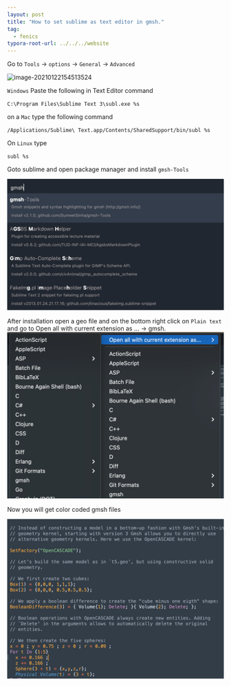 ```yaml
---
layout: post
title: "How to set sublime as text editor in gmsh."
tag: 
  - fenics
typora-root-url: ../../../website
---
```


Go to `Tools` → `options` → `General` → `Advanced`

![image-20210122154513524](/assets/images/image-20210122154513524.png)

`Windows` Paste the following in Text Editor command

```
C:\Program Files\Sublime Text 3\subl.exe %s 
```

on a `Mac` type the following command

```
/Applications/Sublime\ Text.app/Contents/SharedSupport/bin/subl %s
```

On `Linux` type

```
subl %s
```

Goto sublime and open package manager and install `gmsh-Tools`

![image-20210309103738751](/assets/images/image-20210309103738751.png)

After installation open a geo file and on the bottom right click on `Plain text `and go to Open all with current extension as ... → gmsh.![image-20210309104045408](/assets/images/image-20210309104045408.png)

Now you will get color coded gmsh files

![image-20210309104220484](/assets/images/image-20210309104220484.png)


